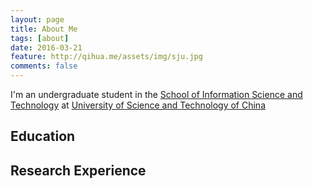 ```yaml
---
layout: page
title: About Me
tags: [about]
date: 2016-03-21
feature: http://qihua.me/assets/img/sju.jpg
comments: false
---
```

    
 I'm an undergraduate student in the <a href="https://en.sist.ustc.edu.cn" target="_blank">School of Information Science and Technology</a> at <a href="http://en.ustc.edu.cn/" target="_blank"> University of Science and Technology of China</a>

## Education


## Research Experience


